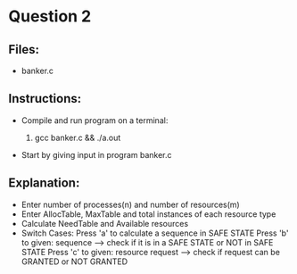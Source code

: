 # Question 2

## Files:

- banker.c

## Instructions: 

- Compile and run program on a terminal:
	1. gcc banker.c && ./a.out
	
- Start by giving input in program banker.c

## Explanation:

- Enter number of processes(n) and number of resources(m)
- Enter AllocTable, MaxTable and total instances of each resource type
- Calculate NeedTable and Available resources
- Switch Cases:
	Press 'a' to calculate a sequence in SAFE STATE
	Press 'b' to given: sequence --> check if it is in a SAFE STATE or NOT in SAFE STATE
	Press 'c' to given: resource request --> check if request can be GRANTED or NOT GRANTED
